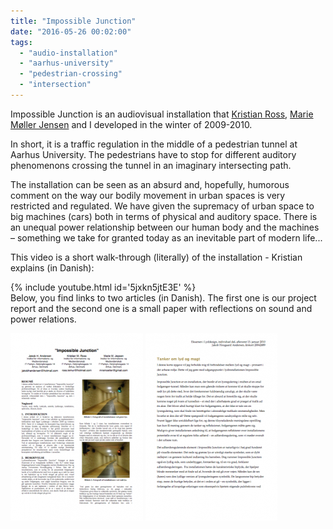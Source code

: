 ```yaml
---
title: "Impossible Junction"
date: "2016-05-26 00:02:00"
tags: 
  - "audio-installation"
  - "aarhus-university"
  - "pedestrian-crossing"
  - "intersection"
---
```


Impossible Junction is an audiovisual installation that [Kristian Ross](https://kristianross.dk/about), [Marie Møller Jensen](https://www.linkedin.com/in/mariemjepsen/) and I developed in the winter of 2009-2010.

In short, it is a traffic regulation in the middle of a pedestrian tunnel at Aarhus University. The pedestrians have to stop for different auditory phenomenons crossing the tunnel in an imaginary intersecting path.<!--more--> 

The installation can be seen as an absurd and, hopefully, humorous comment on the way our bodily movement in urban spaces is very restricted and regulated. We have given the supremacy of urban space to big machines (cars) both in terms of physical and auditory space. There is an unequal power relationship between our human body and the machines – something we take for granted today as an inevitable part of modern life...

This video is a short walk-through (literally) of the installation - Kristian explains (in Danish):

{% include youtube.html id='5jxkn5jtE3E' %}
<br/>
Below, you find links to two articles (in Danish). The first one is our project report and the second one is a small paper with reflections on sound and power relations.

[![Impossible Junction report (in Danish)](/assets/images/Impossible-Junction-212x300.png)](/assets/downloads/Impossible_Junction_arbejdsrapport.pdf) [![Thoughts on sound an power (in Dansish)](/assets/images/lyd-magt-thumb-211x300.png)](/assets/downloads/Tanker_om_lyd_og_magt.pdf)
